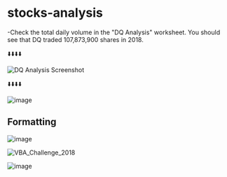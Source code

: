 # stocks-analysis
-Check the total daily volume in the "DQ Analysis" worksheet. You should see that DQ traded 107,873,900 shares in 2018.

⬇️⬇️⬇️⬇️

![DQ Analysis Screenshot](https://user-images.githubusercontent.com/112348240/196000945-2fd789b9-0d29-4c64-aae2-2dae180d8601.png)

⬇️⬇️⬇️⬇️

![image](https://user-images.githubusercontent.com/112348240/196016167-35daa478-3baf-4d3b-bf9c-77b170050668.png)

## Formatting

![image](https://user-images.githubusercontent.com/112348240/196016508-344a0b9e-2a50-49d2-8c15-3d90b3ce571e.png)



![VBA_Challenge_2018](https://user-images.githubusercontent.com/112348240/196000710-a57602ca-ad8f-4169-b0e6-5429fc37e24e.png)


![image](https://user-images.githubusercontent.com/112348240/196001670-e9cd1068-5e52-43aa-85e3-e31f6adf3095.png)
